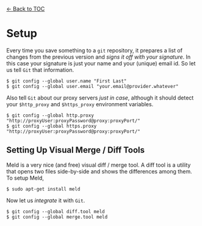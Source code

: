 [<- Back to TOC](https://github.com/Hindol/git-tutorial/blob/master/README.md)

# Setup
Every time you save something to a `git` repository, it prepares a list of changes from the previous version and _signs it off with your signature_. In this case your signature is just your name and your (unique) email id. So let us tell `Git` that information.

    $ git config --global user.name "First Last"
    $ git config --global user.email "your.email@provider.whatever"

Also tell `Git` about our proxy servers _just in case_, although it should detect your `$http_proxy` and `$https_proxy` environment variables.

    $ git config --global http.proxy "http://proxyUser:proxyPassword@proxy:proxyPort/"
    $ git config --global https.proxy "http://proxyUser:proxyPassword@proxy:proxyPort/"

## Setting Up Visual Merge / Diff Tools
Meld is a very nice (and free) visual diff / merge tool. A diff tool is a utility that opens two files side-by-side and shows the differences among them. To setup Meld,

    $ sudo apt-get install meld

Now let us _integrate_ it with `Git`.

    $ git config --global diff.tool meld
    $ git config --global merge.tool meld